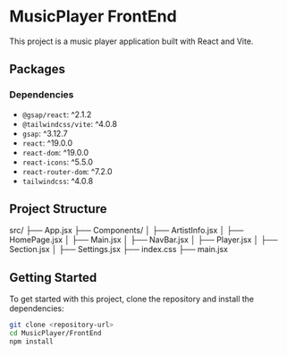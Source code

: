 # MusicPlayer FrontEnd

This project is a music player application built with React and Vite.

## Packages

### Dependencies

- `@gsap/react`: ^2.1.2
- `@tailwindcss/vite`: ^4.0.8
- `gsap`: ^3.12.7
- `react`: ^19.0.0
- `react-dom`: ^19.0.0
- `react-icons`: ^5.5.0
- `react-router-dom`: ^7.2.0
- `tailwindcss`: ^4.0.8


## Project Structure

src/ ├── App.jsx ├── Components/ │ ├── ArtistInfo.jsx │ ├── HomePage.jsx │ ├── Main.jsx │ ├── NavBar.jsx │ ├── Player.jsx │ ├── Section.jsx │ ├── Settings.jsx ├── index.css ├── main.jsx


## Getting Started

To get started with this project, clone the repository and install the dependencies:

```sh
git clone <repository-url>
cd MusicPlayer/FrontEnd
npm install
